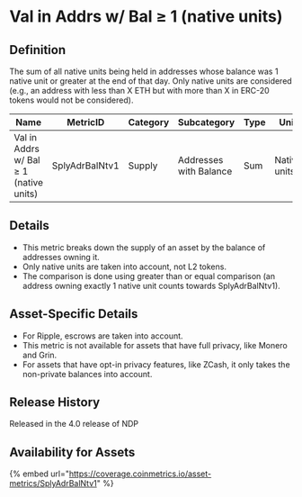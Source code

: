 # Val in Addrs w/ Bal ≥ 1 (native units)

## Definition

The sum of all native units being held in addresses whose balance was 1 native unit or greater at the end of that day. Only native units are considered (e.g., an address with less than X ETH but with more than X in ERC-20 tokens would not be considered).

| Name                                   | MetricID       | Category | Subcategory            | Type | Unit         | Interval |
| -------------------------------------- | -------------- | -------- | ---------------------- | ---- | ------------ | -------- |
| Val in Addrs w/ Bal ≥ 1 (native units) | SplyAdrBalNtv1 | Supply   | Addresses with Balance | Sum  | Native units | 1 day    |

## Details

* This metric breaks down the supply of an asset by the balance of addresses owning it.
* Only native units are taken into account, not L2 tokens.
* The comparison is done using greater than or equal comparison (an address owning exactly 1 native unit counts towards SplyAdrBalNtv1).

## Asset-Specific Details

* For Ripple, escrows are taken into account.
* This metric is not available for assets that have full privacy, like Monero and Grin.
* For assets that have opt-in privacy features, like ZCash, it only takes the non-private balances into account.

## Release History

Released in the 4.0 release of NDP

## Availability for Assets

{% embed url="https://coverage.coinmetrics.io/asset-metrics/SplyAdrBalNtv1" %}
